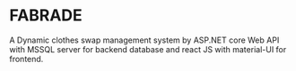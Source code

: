 # FABRADE

A Dynamic clothes swap management system by ASP.NET core Web API with MSSQL server for backend database and react JS with material-UI for frontend.

